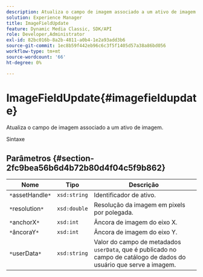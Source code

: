 ```yaml
---
description: Atualiza o campo de imagem associado a um ativo de imagem.
solution: Experience Manager
title: ImageFieldUpdate
feature: Dynamic Media Classic, SDK/API
role: Developer,Administrator
exl-id: 82bc016b-8a2b-4811-a0b4-1e2a93add3b6
source-git-commit: 1ec8b59f442eb96c6c3f5f1405d57a38a86bd056
workflow-type: tm+mt
source-wordcount: '66'
ht-degree: 0%

---
```


# ImageFieldUpdate{#imagefieldupdate}

Atualiza o campo de imagem associado a um ativo de imagem.

Sintaxe

## Parâmetros {#section-2fc9bea56b6d4b72b80d4f04c5f9b862}

| Nome | Tipo | Descrição |
|---|---|---|
| `*`assetHandle`*` | `xsd:string` | Identificador de ativo. |
| `*`resolution`*` | `xsd:double` | Resolução da imagem em pixels por polegada. |
| `*`anchorX`*` | `xsd:int` | Âncora de imagem do eixo X. |
| `*`âncoraY`*` | `xsd:int` | Âncora de imagem do eixo Y. |
| `*`userData`*` | `xsd:string` | Valor do campo de metadados `userData`, que é publicado no campo de catálogo de dados do usuário que serve a imagem. |

